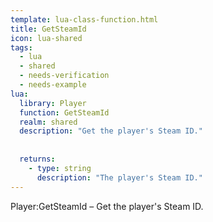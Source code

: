 ```yaml
---
template: lua-class-function.html
title: GetSteamId
icon: lua-shared
tags:
  - lua
  - shared
  - needs-verification
  - needs-example
lua:
  library: Player
  function: GetSteamId
  realm: shared
  description: "Get the player's Steam ID."
  
  
  returns:
    - type: string
      description: "The player's Steam ID."
---
```


<div class="lua__search__keywords">
Player:GetSteamId &#x2013; Get the player's Steam ID.
</div>
